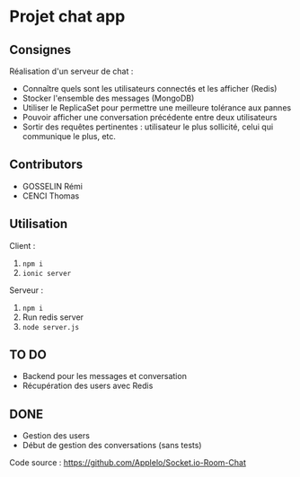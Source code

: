 # Projet chat app

## Consignes
Réalisation d'un serveur de chat :
- Connaître quels sont les utilisateurs connectés et les afficher (Redis)
- Stocker l'ensemble des messages (MongoDB)
- Utiliser le ReplicaSet pour permettre une meilleure tolérance aux pannes
- Pouvoir afficher une conversation précédente entre deux utilisateurs
- Sortir des requêtes pertinentes : utilisateur le plus sollicité, celui qui communique le plus, etc.

## Contributors
- GOSSELIN Rémi
- CENCI Thomas

## Utilisation
Client :
1. `npm i`
2. `ionic server`

Serveur :
1. `npm i`
2. Run redis server
3. `node server.js`

## TO DO
- Backend pour les messages et conversation
- Récupération des users avec Redis

## DONE
- Gestion des users
- Début de gestion des conversations (sans tests)


Code source : https://github.com/Applelo/Socket.io-Room-Chat
